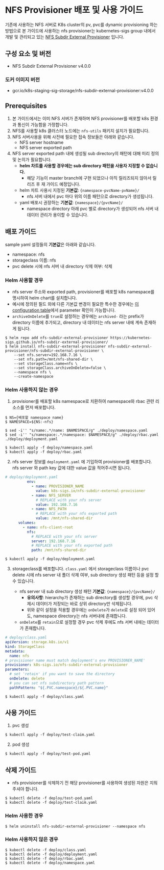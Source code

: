 # NFS Provisioner 배포 및 사용 가이드

기존에 사용하는 NFS 서버로 K8s cluster의 pv, pvc를 dynamic provisioning 하는 방법으로 본 가이드에 사용하는 nfs provisioner는 kubernetes-sigs group 내에서 개발 및 관리되고 있는 [NFS Subdir External Provisioner](https://github.com/kubernetes-sigs/nfs-subdir-external-provisioner) 입니다. 

## 구성 요소 및 버전

- NFS Subdir External Provisioner v4.0.0

### 도커 이미지 버전

- gcr.io/k8s-staging-sig-storage/nfs-subdir-external-provisioner:v4.0.0

## Prerequisites

1. 본 가이드에서는 이미 NFS 서버가 존재하며 NFS provisioner를 배포할 k8s 환경과 통신이 가능함을 가정합니다.
2. NFS를 사용할 k8s 클러스터 노드에는 `nfs-utils` 패키지 설치가 필요합니다.
3. NFS 서버사용을 위해 사전에 필요한 접속 정보들은 아래와 같습니다.
    - NFS server hostname
    - NFS server exported path
4. NFS server exported path 내에 생성될 sub directory의 패턴에 대해 미리 정의 및 논의가 필요합니다.
    - **helm 차트를 사용할 경우에는 sub directory 패턴을 사용자 지정할 수 없습니다.**
      - 해당 기능이 master branch에 구현 되었으나 아직 릴리즈되지 않아서 릴리즈 후 재 가이드 예정입니다.
    - helm 차트 사용시 지정된 **기본값**: `{namespace-pvcName-pvName}/`
      - nfs 서버 내에서 pvc 마다 위의 이름 패턴으로 directory가 생성됩니다.
    - yaml 배포시 권장하는 **기본값**: `{namespace}/{pvcName}/`
      - namespace directory 아래 pvc 별로 directory가 생성되어 nfs 서버 내 데이터 관리가 용이할 수 있습니다.

## 배포 가이드

sample yaml 설정들의 **기본값**은 아래와 같습니다.

- namespace: nfs
- storageclass 이름: nfs
- pvc delete 시에 nfs 서버 내 directory 삭제 여부: 삭제

### Helm 사용할 경우

- nfs server 주소와 exported path, provisioner를 배포할 k8s namespace를 명시하여 helm chart를 설치합니다.
- 예시에 정의된 필드 외에 다른 기본값 변경이 필요한 특수한 경우에는 [이 configuration table](https://github.com/kubernetes-sigs/nfs-subdir-external-provisioner/tree/master/charts/nfs-subdir-external-provisioner#configuration)에서 parameter 확인이 가능합니다.
- `archiveOnDelete`를 `true`로 설정하는 경우에는 `archived-` 라는 prefix가 directory 이름에 추가되고, directory 내 데이터는 nfs server 내에 계속 존재하게 됩니다.

``` shell
$ helm repo add nfs-subdir-external-provisioner https://kubernetes-sigs.github.io/nfs-subdir-external-provisioner/
$ helm install nfs-subdir-external-provisioner nfs-subdir-external-provisioner/nfs-subdir-external-provisioner \
    --set nfs.server=192.168.7.16 \
    --set nfs.path=/mnt/nfs-shared-dir \
    --set storageClass.name=nfs \
    --set storageClass.archiveOnDelete=false \
    --namespace nfs \
    --create-namespace
```

### Helm 사용하지 않는 경우

1. provisioner를 배포할 k8s namespace로 치환하여 namespace와 rbac 관련 리소스를 먼저 배포합니다.

``` shell
$ NS={배포할 namespace name}
$ NAMESPACE=${NS:-nfs}

$ sed -i'' "s/name:.*/name: $NAMESPACE/g" ./deploy/namespace.yaml
$ sed -i'' "s/namespace:.*/namespace: $NAMESPACE/g" ./deploy/rbac.yaml ./deploy/deployment.yaml

$ kubectl apply -f deploy/namespace.yaml
$ kubectl apply -f deploy/rbac.yaml
```

2. nfs server 정보를 `deployment.yaml` 에 기입하여 provisioner를 배포합니다. nfs server 와 path key 값에 대한 value 값을 적어주시면 됩니다. 

``` yaml
# deploy/deployment.yaml
          env:
            - name: PROVISIONER_NAME
              value: k8s-sigs.io/nfs-subdir-external-provisioner
            - name: NFS_SERVER
              # REPLACE with your nfs server
              value: 192.168.7.16
            - name: NFS_PATH
              # REPLACE with your nfs exported path
              value: /mnt/nfs-shared-dir
      volumes:
        - name: nfs-client-root
          nfs:
            # REPLACE with your nfs server
            server: 192.168.7.16
            # REPLACE with your nfs exported path
            path: /mnt/nfs-shared-dir
```

``` shell
$ kubectl apply -f deploy/deployment.yaml
```

3. storageclass를 배포합니다. `class.yaml` 에서 storageclass 이름이나 pvc delete 시에 nfs server 내 폴더 삭제 여부, sub directory 생성 패턴 등을 설정 할 수 있습니다. 

    - nfs server 내 sub directory 생성 패턴 **기본값**: `{namespace}/{pvcName}/`
      - **유의사항**: hierarchy가 존재하는 sub directory를 생성할 경우에, pvc 삭제시 데이터가 저장되는 바로 상위 directory만 삭제됩니다. 
      - 위와 같이 설정을 적용할 경우에는  `onDelete`가 `delete`로 설정 되어 있어도, namespace directory는 nfs 서버내에 존재합니다.
    - `onDelete`를 `retain`으로 설정할 경우 pvc 삭제 후에도 nfs 서버 내에는 데이터가 존재합니다.

``` yaml
# deploy/class.yaml
apiVersion: storage.k8s.io/v1
kind: StorageClass
metadata:
  name: nfs
# provisioner name must match deployment's env PROVISIONER_NAME'
provisioner: k8s-sigs.io/nfs-subdir-external-provisioner
parameters:
  # set 'retain' if you want to save the directory
  onDelete: delete
  # you can set nfs subdirectory path pattern
  pathPattern: "${.PVC.namespace}/${.PVC.name}"
```

``` shell
$ kubectl apply -f deploy/class.yaml
```

## 사용 가이드

1. pvc 생성

``` shell
$ kubectl apply -f deploy/test-claim.yaml
```

2. pod 생성

``` shell
$ kubectl apply -f deploy/test-pod.yaml
```

## 삭제 가이드 

- nfs provisioner를 삭제하기 전 해당 provisioner를 사용하여 생성된 자원은 지워주셔야 합니다.

``` shell
$ kubectl delete -f deploy/test-pod.yaml
$ kubectl delete -f deploy/test-claim.yaml
```

### Helm 사용한 경우

``` shell
$ helm uninstall nfs-subdir-external-provisioner --namespace nfs
```

### Helm 사용하지 않은 경우

``` shell
$ kubectl delete -f deploy/class.yaml
$ kubectl delete -f deploy/deployment.yaml
$ kubectl delete -f deploy/rbac.yaml
$ kubectl delete -f deploy/namespace.yaml
```
